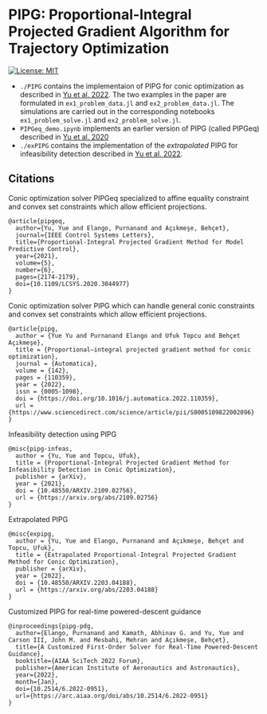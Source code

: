 # PIPG: Proportional-Integral Projected Gradient Algorithm for Trajectory Optimization

[![License: MIT](https://img.shields.io/badge/License-MIT-yellow.svg)](https://opensource.org/licenses/MIT)

- `./PIPG` contains the implementaion of PIPG for conic optimization as described in [Yu et al. 2022](https://doi.org/10.1016/j.automatica.2022.110359). The two examples in the paper are formulated in `ex1_problem_data.jl` and `ex2_problem_data.jl`. The simulations are carried out in the corresponding notebooks `ex1_problem_solve.jl` and `ex2_problem_solve.jl`.
- `PIPGeq_demo.ipynb` implements an earlier version of PIPG (called PIPGeq) described in [Yu et al. 2020](https://doi.org/10.1109/LCSYS.2020.3044977)
- `./exPIPG` contains the implementation of the _extrapolated_ PIPG for infeasibility detection described in [Yu et al. 2022](https://arxiv.org/abs/2203.04188). 

## Citations 

Conic optimization solver PIPGeq specialized to affine equality constraint and convex set constraints which allow efficient projections.
```
@article{pipgeq,
  author={Yu, Yue and Elango, Purnanand and Açıkmeşe, Behçet},
  journal={IEEE Control Systems Letters}, 
  title={Proportional-Integral Projected Gradient Method for Model Predictive Control}, 
  year={2021},
  volume={5},
  number={6},
  pages={2174-2179},
  doi={10.1109/LCSYS.2020.3044977}
}
```

Conic optimization solver PIPG which can handle general conic constraints and convex set constraints which allow efficient projections.
```
@article{pipg,
  author = {Yue Yu and Purnanand Elango and Ufuk Topcu and Behçet Açıkmeşe},
  title = {Proportional–integral projected gradient method for conic optimization},
  journal = {Automatica},
  volume = {142},
  pages = {110359},
  year = {2022},
  issn = {0005-1098},
  doi = {https://doi.org/10.1016/j.automatica.2022.110359},
  url = {https://www.sciencedirect.com/science/article/pii/S0005109822002096}
}
```

Infeasibility detection using PIPG
```
@misc{pipg-infeas,
  author = {Yu, Yue and Topcu, Ufuk},    
  title = {Proportional-Integral Projected Gradient Method for Infeasibility Detection in Conic Optimization},
  publisher = {arXiv},  
  year = {2021},
  doi = {10.48550/ARXIV.2109.02756},  
  url = {https://arxiv.org/abs/2109.02756}
}
```

Extrapolated PIPG
```
@misc{expipg,
  author = {Yu, Yue and Elango, Purnanand and Açıkmeşe, Behçet and Topcu, Ufuk},  
  title = {Extrapolated Proportional-Integral Projected Gradient Method for Conic Optimization},
  publisher = {arXiv},
  year = {2022},
  doi = {10.48550/ARXIV.2203.04188},
  url = {https://arxiv.org/abs/2203.04188}  
}
```

Customized PIPG for real-time powered-descent guidance
```
@inproceedings{pipg-pdg,
  author={Elango, Purnanand and Kamath, Abhinav G. and Yu, Yue and Carson III, John M. and Mesbahi, Mehran and Açıkmeşe, Behçet}, 
  title={A Customized First-Order Solver for Real-Time Powered-Descent Guidance}, 
  booktitle={AIAA SciTech 2022 Forum}, 
  publisher={American Institute of Aeronautics and Astronautics}, 
  year={2022}, 
  month={Jan},  
  doi={10.2514/6.2022-0951}, 
  url={https://arc.aiaa.org/doi/abs/10.2514/6.2022-0951}
}
```
